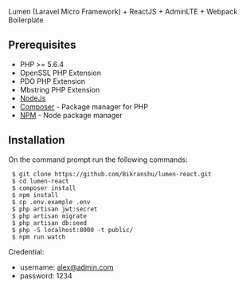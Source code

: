 Lumen (Laravel Micro Framework) + ReactJS + AdminLTE + Webpack Boilerplate

## Prerequisites

- PHP >= 5.6.4
- OpenSSL PHP Extension
- PDO PHP Extension
- Mbstring PHP Extension
- [NodeJs](https://nodejs.org/en/)
- [Composer](https://getcomposer.org/download/) - Package manager for PHP
- [NPM](https://npmjs.org/) - Node package manager


## Installation
On the command prompt run the following commands:
```
 $ git clone https://github.com/Bikranshu/lumen-react.git
 $ cd lumen-react
 $ composer install
 $ npm install
 $ cp .env.example .env
 $ php artisan jwt:secret
 $ php artisan migrate
 $ php artisan db:seed
 $ php -S localhost:8000 -t public/
 $ npm run watch
```
Credential:
- username: alex@admin.com
- password: 1234
